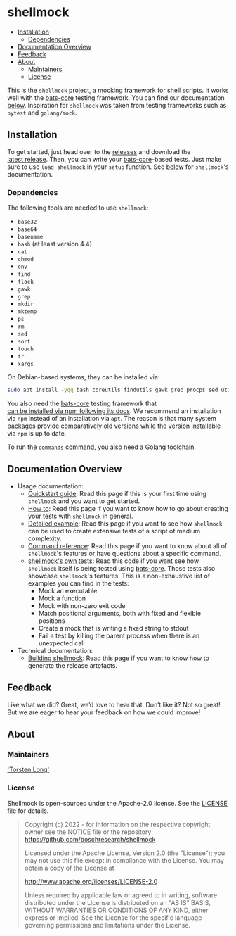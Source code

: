 <!---
  Copyright (c) 2022 - for information on the respective copyright owner
  see the NOTICE file or the repository
  https://github.com/boschresearch/shellmock

  Licensed under the Apache License, Version 2.0 (the "License"); you may not
  use this file except in compliance with the License. You may obtain a copy of
  the License at

    http://www.apache.org/licenses/LICENSE-2.0

  Unless required by applicable law or agreed to in writing, software
  distributed under the License is distributed on an "AS IS" BASIS, WITHOUT
  WARRANTIES OR CONDITIONS OF ANY KIND, either express or implied. See the
  License for the specific language governing permissions and limitations under
  the License.
-->

# shellmock <!-- omit in toc -->

- [Installation](#installation)
  - [Dependencies](#dependencies)
- [Documentation Overview](#documentation-overview)
- [Feedback](#feedback)
- [About](#about)
  - [Maintainers](#maintainers)
  - [License](#license)

This is the `shellmock` project, a mocking framework for shell scripts.
It works well with the [bats-core] testing framework.
You can find our documentation [below](#documentation-overview).
Inspiration for `shellmock` was taken from testing frameworks such as `pytest`
and `golang/mock`.

[bats-core]: https://bats-core.readthedocs.io/ "bats core website"

## Installation

To get started, just head over to the [releases] and download the
[latest release][latest-release].
Then, you can write your [bats-core]-based tests.
Just make sure to use `load shellmock` in your `setup` function.
See [below](#documentation-overview) for `shellmock`'s documentation.

### Dependencies

The following tools are needed to use `shellmock`:

- `base32`
- `base64`
- `basename`
- `bash` (at least version 4.4)
- `cat`
- `chmod`
- `env`
- `find`
- `flock`
- `gawk`
- `grep`
- `mkdir`
- `mktemp`
- `ps`
- `rm`
- `sed`
- `sort`
- `touch`
- `tr`
- `xargs`

On Debian-based systems, they can be installed via:

```bash
sudo apt install -yqq bash coreutils findutils gawk grep procps sed util-linux
```

You also need the [bats-core] testing framework that
[can be installed via npm following its docs][bats-npm-install].
We recommend an installation via `npm` instead of an installation via `apt`.
The reason is that many system packages provide comparatively old versions while
the version installable via `npm` is up to date.

To run the [`commands` command](./docs/usage.md#commands), you also need a
[Golang][golang] toolchain.

[bats-npm-install]: https://bats-core.readthedocs.io/en/stable/installation.html#any-os-npm
[golang]: https://go.dev/doc/install

## Documentation Overview

- Usage documentation:
  - [Quickstart guide](./docs/quickstart.md):
    Read this page if this is your first time using `shellmock` and you want to
    get started.
  - [How to](./docs/howto.md):
    Read this page if you want to know how to go about creating your tests with
    `shellmock` in general.
  - [Detailed example](./docs/example.md):
    Read this page if you want to see how `shellmock` can be used to create
    extensive tests of a script of medium complexity.
  - [Command reference](./docs/usage.md):
    Read this page if you want to know about all of `shellmock`'s features or
    have questions about a specific command.
  - [shellmock's own tests][shellmock-tests]:
    Read this code if you want see how `shellmock` itself is being tested using
    [bats-core].
    Those tests also showcase `shellmock`'s features.
    This is a non-exhaustive list of examples you can find in the tests:
    - Mock an executable
    - Mock a function
    - Mock with non-zero exit code
    - Match positional arguments, both with fixed and flexible positions
    - Create a mock that is writing a fixed string to stdout
    - Fail a test by killing the parent process when there is an unexpected call
- Technical documentation:
  - [Building shellmock](./docs/build.md):
    Read this page if you want to know how to generate the release artefacts.

[shellmock-tests]: ./tests/main.bats "shellmock tests"
[releases]: https://github.com/boschresearch/shellmock/releases "releases"
[latest-release]: https://github.com/boschresearch/shellmock/releases/latest "latest release"

## Feedback

Like what we did?
Great, we’d love to hear that.
Don’t like it?
Not so great!
But we are eager to hear your feedback on how we could improve!

## About

### Maintainers

['Torsten Long'](https://github.com/razziel89)

### License

Shellmock is open-sourced under the Apache-2.0 license.
See the [LICENSE](./LICENSE) file for details.

> Copyright (c) 2022 - for information on the respective copyright owner
> see the NOTICE file or the repository
> https://github.com/boschresearch/shellmock
>
> Licensed under the Apache License, Version 2.0 (the "License"); you may not
> use this file except in compliance with the License. You may obtain a copy of
> the License at
>
> http://www.apache.org/licenses/LICENSE-2.0
>
> Unless required by applicable law or agreed to in writing, software
> distributed under the License is distributed on an "AS IS" BASIS, WITHOUT
> WARRANTIES OR CONDITIONS OF ANY KIND, either express or implied. See the
> License for the specific language governing permissions and limitations under
> the License.

<!---
  Copyright (c) 2022 - for information on the respective copyright owner
  see the NOTICE file or the repository
  https://github.com/boschresearch/shellmock

  Licensed under the Apache License, Version 2.0 (the "License"); you may not
  use this file except in compliance with the License. You may obtain a copy of
  the License at

    http://www.apache.org/licenses/LICENSE-2.0

  Unless required by applicable law or agreed to in writing, software
  distributed under the License is distributed on an "AS IS" BASIS, WITHOUT
  WARRANTIES OR CONDITIONS OF ANY KIND, either express or implied. See the
  License for the specific language governing permissions and limitations under
  the License.
-->
